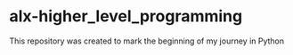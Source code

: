 # alx-higher_level_programming
This repository was created to mark the beginning of my journey in Python
